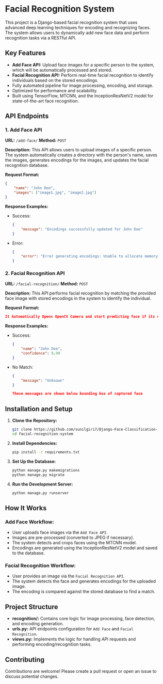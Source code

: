 # Facial Recognition System

This project is a Django-based facial recognition system that uses advanced deep learning techniques for encoding and recognizing faces. The system allows users to dynamically add new face data and perform recognition tasks via a RESTful API.

## Key Features

- **Add Face API:** Upload face images for a specific person to the system, which will be automatically processed and stored.
- **Facial Recognition API:** Perform real-time facial recognition to identify individuals based on the stored encodings.
- Fully automated pipeline for image processing, encoding, and storage.
- Optimized for performance and scalability.
- Built using TensorFlow, MTCNN, and the InceptionResNetV2 model for state-of-the-art face recognition.

## API Endpoints

### 1. Add Face API

**URL:** `/add-face/`
**Method:** `POST`

**Description:** This API allows users to upload images of a specific person. The system automatically creates a directory with the person's name, saves the images, generates encodings for the images, and updates the facial recognition database.

**Request Format:**
```json
{
    "name": "John Doe",
    "images": ["image1.jpg", "image2.jpg"]
}
```

**Response Examples:**
- Success:
  ```json
  {
      "message": "Encodings successfully updated for John Doe"
  }
  ```
- Error:
  ```json
  {
      "error": "Error generating encodings: Unable to allocate memory"
  }
  ```

### 2. Facial Recognition API

**URL:** `/facial-recognition/`
**Method:** `POST`

**Description:** This API performs facial recognition by matching the provided face image with stored encodings in the system to identify the individual.

**Request Format:**
```json
It Automatically Opens OpenCV Camera and start predicting face if its encodings are generated and saved in DB otherwise it shows person as Unknown
```

**Response Examples:**
- Success:
  ```json
  {
      "name": "John Doe",
      "confidence": 0.98
  }
  ```
- No Match:
  ```json
  {
      "message": "Unknown"
  }
  ```
  ```json
  These messages are shown below bounding box of captured face
  ```

## Installation and Setup

1. **Clone the Repository:**
   ```bash
   git clone https://github.com/sunilgiri7/Django-Face-Classification-Automated-Apis.git
   cd facial-recognition-system
   ```

2. **Install Dependencies:**
   ```bash
   pip install -r requirements.txt
   ```

3. **Set Up the Database:**
   ```bash
   python manage.py makemigrations
   python manage.py migrate
   ```

4. **Run the Development Server:**
   ```bash
   python manage.py runserver
   ```

## How It Works

### Add Face Workflow:
- User uploads face images via the `Add Face API`.
- Images are pre-processed (converted to JPEG if necessary).
- The system detects and crops faces using the MTCNN model.
- Encodings are generated using the InceptionResNetV2 model and saved to the database.

### Facial Recognition Workflow:
- User provides an image via the `Facial Recognition API`.
- The system detects the face and generates encodings for the uploaded image.
- The encoding is compared against the stored database to find a match.

## Project Structure

- **recognition/:** Contains core logic for image processing, face detection, and encoding generation.
- **urls.py:** API endpoints configuration for `Add Face` and `Facial Recognition`.
- **views.py:** Implements the logic for handling API requests and performing encoding/recognition tasks.

## Contributing

Contributions are welcome! Please create a pull request or open an issue to discuss potential changes.

